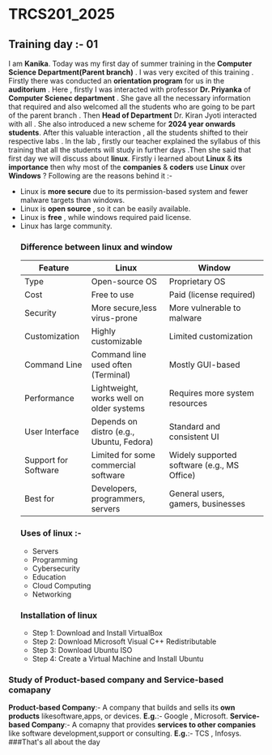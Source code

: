 # TRCS201_2025
## Training day :- 01
I am **Kanika**. Today was my first day of summer training in the **Computer Science Department(Parent branch)** . I was very excited of this training . Firstly there was conducted an **orientation program** for us in the **auditorium** . Here , firstly I was interacted with professor **Dr. Priyanka** of **Computer Scienec department** . She gave all the necessary information that required and also welcomed all the students who are going to be part of the parent branch . Then **Head of Department** Dr. Kiran Jyoti interacted with all . She also introduced a new scheme for **2024 year onwards students**. After this valuable interaction , all the students shifted to their respective labs . In the lab , firstly our teacher explained the syllabus of this training that all the students will study in further days .Then she said that first day we will discuss about **linux**.
Firstly i learned about **Linux** & **its importance** then why most of the **companies** & **coders** use **Linux** over **Windows** ? Following are the reasons behind it :- 
- Linux is **more secure** due to its permission-based system and fewer malware targets than windows.
- Linux is **open source** , so it can be easily available.
- Linux is **free** , while windows required paid license.
- Linux has large community.
  ### Difference between linux and window
  | Feature | Linux | Window |
  |---------|-------|--------|
  |   Type	|Open-source OS	|Proprietary OS|
  |  Cost	  | Free to use	  |Paid (license required)|
  |Security	| More secure,less virus-prone	|More vulnerable to malware|
  |Customization |	Highly customizable	| Limited customization|
  |Command Line	|Command line used often (Terminal)|Mostly GUI-based| 
  |Performance	|Lightweight, works well on older systems	|Requires more system resources|
  |User Interface |Depends on distro (e.g., Ubuntu, Fedora)|Standard and consistent UI|
  |Support for Software|Limited for some commercial software|Widely supported software (e.g., MS Office)|
  |Best for |	Developers, programmers, servers|General users, gamers, businesses|
  ### Uses of linux :-
  - Servers
  - Programming
  - Cybersecurity
  - Education
  - Cloud Computing
  - Networking
  ### Installation of linux
  - Step 1: Download and Install VirtualBox
  - Step 2: Download Microsoft Visual C++ Redistributable
  - Step 3: Download Ubuntu ISO
  - Step 4: Create a Virtual Machine and Install Ubuntu
### Study of Product-based company and Service-based comapany
**Product-based Company**:- A company that builds and sells its **own products** likesoftware,apps, or devices. **E.g.**:- Google , Microsoft.
**Service-based Company**:- A comapny that provides **services to other companies** like software development,support or consulting. **E.g.**:- TCS , Infosys.
###That's all about the day 
